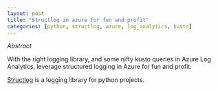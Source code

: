 ```yaml
---
layout: post
title: "Structlog in azure for fun and profit"
categories: [python, structlog, azure, log_analytics, kusto]
---
```


*Abstract*

With the right logging library, and some nifty kusto queries in Azure Log Analytics, leverage structured logging in Azure for fun and profit.

<!--excerpt-above-->

[Structlog](https://www.structlog.org/en/stable/) is a logging library for python projects. 





